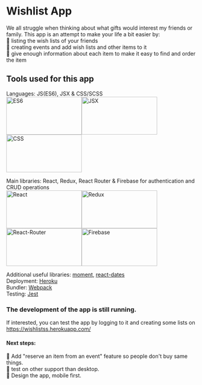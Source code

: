 # Wishlist App

We all struggle when thinking about what gifts would interest my friends or family.
This app is an attempt to make your life a bit easier by:<br>
:page_with_curl: listing the wish lists of your friends <br>
:calendar: creating events and add wish lists and other items to it<br>
:convenience_store: give enough information about each item to make it easy to find and order the item

## Tools used for this app

Languages: JS(ES6), JSX & CSS/SCSS<br>
<img src="https://walde.co/wp-content/uploads/2016/05/es6-logo.png" alt="ES6" width="200px" height="100px"/><img src="https://cdn-images-1.medium.com/max/1200/1*G6rj2IevhkL3hxDWdFX9cg.png" alt="JSX" width="200px" height="100px"/><img src="https://appendto.com/wp-content/uploads/2016/05/css3-420x210.jpg" alt="CSS" width="200px" height="100px"/>

Main libraries: React, Redux, React Router & Firebase for authentication and CRUD operations <br>
<img src="http://www.jsweet.org/wp-content/uploads/2016/04/react-logo-300x289.png" alt="React" width="200px" height="100px"/><img src="https://react-etc.net/files/2018-03/redux-harmful.png" alt="Redux" width="200px" height="100px"/><img src="https://cdn-images-1.medium.com/max/1200/1*TKvlTeNqtkp1s-eVB5Hrvg.png" alt="React-Router" width="200px" height="100px"/><img src="https://cdn-images-1.medium.com/max/2000/0*DigfG6xRmNAuJ2To.png" alt="Firebase" width="200px" height="100px"/>

Additional useful libraries: <a href="https://momentjs.com/">moment</a>, <a href="https://github.com/airbnb/react-dates">react-dates</a><br>
Deployment: <a href="https://www.heroku.com/">Heroku</a><br>
Bundler: <a href="https://webpack.js.org/">Webpack</a><br>
Testing: <a href="https://facebook.github.io/jest/">Jest</a>

### The development of the app is still running.
If interested, you can test the app by logging to it and creating some lists on https://wishlistss.herokuapp.com/
#### Next steps:
:runner: Add "reserve an item from an event" feature so people don't buy same things.<br>
:runner: test on other support than desktop.<br>
:runner: Design the app, mobile first.<br>
